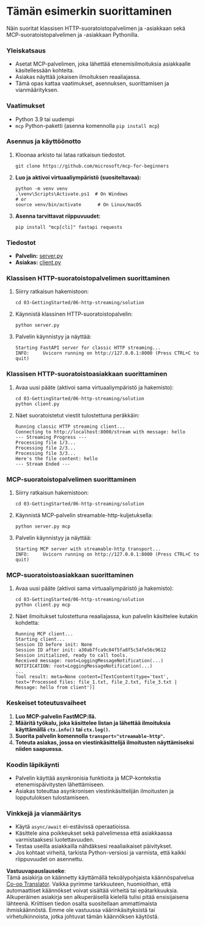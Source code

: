 <!--
CO_OP_TRANSLATOR_METADATA:
{
  "original_hash": "67ecbca6a060477ded3e13ddbeba64f7",
  "translation_date": "2025-08-18T16:18:31+00:00",
  "source_file": "03-GettingStarted/06-http-streaming/solution/python/README.md",
  "language_code": "fi"
}
-->
# Tämän esimerkin suorittaminen

Näin suoritat klassisen HTTP-suoratoistopalvelimen ja -asiakkaan sekä MCP-suoratoistopalvelimen ja -asiakkaan Pythonilla.

### Yleiskatsaus

- Asetat MCP-palvelimen, joka lähettää etenemisilmoituksia asiakkaalle käsitellessään kohteita.
- Asiakas näyttää jokaisen ilmoituksen reaaliajassa.
- Tämä opas kattaa vaatimukset, asennuksen, suorittamisen ja vianmäärityksen.

### Vaatimukset

- Python 3.9 tai uudempi
- `mcp` Python-paketti (asenna komennolla `pip install mcp`)

### Asennus ja käyttöönotto

1. Kloonaa arkisto tai lataa ratkaisun tiedostot.

   ```pwsh
   git clone https://github.com/microsoft/mcp-for-beginners
   ```

1. **Luo ja aktivoi virtuaaliympäristö (suositeltavaa):**

   ```pwsh
   python -m venv venv
   .\venv\Scripts\Activate.ps1  # On Windows
   # or
   source venv/bin/activate      # On Linux/macOS
   ```

1. **Asenna tarvittavat riippuvuudet:**

   ```pwsh
   pip install "mcp[cli]" fastapi requests
   ```

### Tiedostot

- **Palvelin:** [server.py](../../../../../../03-GettingStarted/06-http-streaming/solution/python/server.py)
- **Asiakas:** [client.py](../../../../../../03-GettingStarted/06-http-streaming/solution/python/client.py)

### Klassisen HTTP-suoratoistopalvelimen suorittaminen

1. Siirry ratkaisun hakemistoon:

   ```pwsh
   cd 03-GettingStarted/06-http-streaming/solution
   ```

2. Käynnistä klassinen HTTP-suoratoistopalvelin:

   ```pwsh
   python server.py
   ```

3. Palvelin käynnistyy ja näyttää:

   ```
   Starting FastAPI server for classic HTTP streaming...
   INFO:     Uvicorn running on http://127.0.0.1:8000 (Press CTRL+C to quit)
   ```

### Klassisen HTTP-suoratoistoasiakkaan suorittaminen

1. Avaa uusi pääte (aktivoi sama virtuaaliympäristö ja hakemisto):

   ```pwsh
   cd 03-GettingStarted/06-http-streaming/solution
   python client.py
   ```

2. Näet suoratoistetut viestit tulostettuna peräkkäin:

   ```text
   Running classic HTTP streaming client...
   Connecting to http://localhost:8000/stream with message: hello
   --- Streaming Progress ---
   Processing file 1/3...
   Processing file 2/3...
   Processing file 3/3...
   Here's the file content: hello
   --- Stream Ended ---
   ```

### MCP-suoratoistopalvelimen suorittaminen

1. Siirry ratkaisun hakemistoon:
   ```pwsh
   cd 03-GettingStarted/06-http-streaming/solution
   ```
2. Käynnistä MCP-palvelin streamable-http-kuljetuksella:
   ```pwsh
   python server.py mcp
   ```
3. Palvelin käynnistyy ja näyttää:
   ```
   Starting MCP server with streamable-http transport...
   INFO:     Uvicorn running on http://127.0.0.1:8000 (Press CTRL+C to quit)
   ```

### MCP-suoratoistoasiakkaan suorittaminen

1. Avaa uusi pääte (aktivoi sama virtuaaliympäristö ja hakemisto):
   ```pwsh
   cd 03-GettingStarted/06-http-streaming/solution
   python client.py mcp
   ```
2. Näet ilmoitukset tulostettuna reaaliajassa, kun palvelin käsittelee kutakin kohdetta:
   ```
   Running MCP client...
   Starting client...
   Session ID before init: None
   Session ID after init: a30ab7fca9c84f5fa8f5c54fe56c9612
   Session initialized, ready to call tools.
   Received message: root=LoggingMessageNotification(...)
   NOTIFICATION: root=LoggingMessageNotification(...)
   ...
   Tool result: meta=None content=[TextContent(type='text', text='Processed files: file_1.txt, file_2.txt, file_3.txt | Message: hello from client')]
   ```

### Keskeiset toteutusvaiheet

1. **Luo MCP-palvelin FastMCP:llä.**
2. **Määritä työkalu, joka käsittelee listan ja lähettää ilmoituksia käyttämällä `ctx.info()` tai `ctx.log()`.**
3. **Suorita palvelin komennolla `transport="streamable-http"`.**
4. **Toteuta asiakas, jossa on viestinkäsittelijä ilmoitusten näyttämiseksi niiden saapuessa.**

### Koodin läpikäynti
- Palvelin käyttää asynkronisia funktioita ja MCP-kontekstia etenemispäivitysten lähettämiseen.
- Asiakas toteuttaa asynkronisen viestinkäsittelijän ilmoitusten ja lopputuloksen tulostamiseen.

### Vinkkejä ja vianmääritys

- Käytä `async/await` ei-estävissä operaatioissa.
- Käsittele aina poikkeukset sekä palvelimessa että asiakkaassa varmistaaksesi luotettavuuden.
- Testaa useilla asiakkailla nähdäksesi reaaliaikaiset päivitykset.
- Jos kohtaat virheitä, tarkista Python-versiosi ja varmista, että kaikki riippuvuudet on asennettu.

**Vastuuvapauslauseke**:  
Tämä asiakirja on käännetty käyttämällä tekoälypohjaista käännöspalvelua [Co-op Translator](https://github.com/Azure/co-op-translator). Vaikka pyrimme tarkkuuteen, huomioithan, että automaattiset käännökset voivat sisältää virheitä tai epätarkkuuksia. Alkuperäinen asiakirja sen alkuperäisellä kielellä tulisi pitää ensisijaisena lähteenä. Kriittisen tiedon osalta suositellaan ammattimaista ihmiskäännöstä. Emme ole vastuussa väärinkäsityksistä tai virhetulkinnoista, jotka johtuvat tämän käännöksen käytöstä.